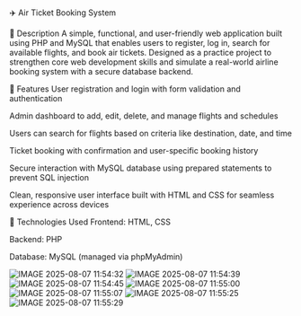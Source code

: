 ✈️ Air Ticket Booking System


📄 Description
A simple, functional, and user-friendly web application built using PHP and MySQL that enables users to register, log in, search for available flights, and book air tickets. Designed as a practice project to strengthen core web development skills and simulate a real-world airline booking system with a secure database backend.

🚀 Features
User registration and login with form validation and authentication

Admin dashboard to add, edit, delete, and manage flights and schedules

Users can search for flights based on criteria like destination, date, and time

Ticket booking with confirmation and user-specific booking history

Secure interaction with MySQL database using prepared statements to prevent SQL injection

Clean, responsive user interface built with HTML and CSS for seamless experience across devices

🔧 Technologies Used
Frontend: HTML, CSS

Backend: PHP

Database: MySQL (managed via phpMyAdmin)



![IMAGE 2025-08-07 11:54:32](https://github.com/user-attachments/assets/e8893059-68b3-4de8-ab3f-e41e702caac5)
![IMAGE 2025-08-07 11:54:39](https://github.com/user-attachments/assets/d7ff736f-54d5-40c6-b37d-600492764f9f)
![IMAGE 2025-08-07 11:54:45](https://github.com/user-attachments/assets/71f89f5d-803e-46e3-8212-8c7b2163f273)
![IMAGE 2025-08-07 11:55:00](https://github.com/user-attachments/assets/6ffab9af-8665-4a1d-83a5-bb030284d59f)
![IMAGE 2025-08-07 11:55:07](https://github.com/user-attachments/assets/689d1e15-ae0f-4ea1-bac0-24376400c078)
![IMAGE 2025-08-07 11:55:25](https://github.com/user-attachments/assets/afddad4c-ef47-4ba8-bb9c-4c0af4e69277)
![IMAGE 2025-08-07 11:55:29](https://github.com/user-attachments/assets/8ca0120f-6ea1-43b4-a17b-6d655b4e1f3f)
